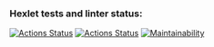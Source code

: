 ### Hexlet tests and linter status:
[![Actions Status](https://github.com/dsgnfox/frontend-project-lvl3/workflows/hexlet-check/badge.svg)](https://github.com/dsgnfox/frontend-project-lvl3/actions)
[![Actions Status](https://github.com/dsgnfox/frontend-project-lvl3/workflows/Node_CI/badge.svg)](https://github.com/dsgnfox/frontend-project-lvl3/actions//workflows/CI.yml)
[![Maintainability](https://api.codeclimate.com/v1/badges/0a25d6ec9499ac937397/maintainability)](https://codeclimate.com/github/dsgnfox/frontend-project-lvl3/maintainability)